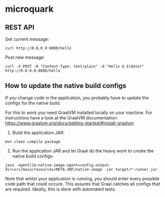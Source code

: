 # microquark

## REST API

Get current message:

```shell script
curl http://0.0.0.0:8080/hello
```

Post new message:

```shell script
curl -X POST -H "Content-Type: text/plain" -d "Hello @ $(date)" http://0.0.0.0:8080/hello
```


## How to update the native build configs

If you change code in the application, you probably have to update the configs for
the native build.

For this to work you need GraalVM installed locally on your machine. For instructions have
a look at the GraalVM documentation:
https://www.graalvm.org/docs/getting-started/#install-graalvm

1. Build the application JAR:

```shell script
mvn clean compile package
```

2. Run the application JAR and let Graal do the heavy work to create the native build configs: 

```shell script
java -agentlib:native-image-agent=config-output-dir=src/main/resources/META-INF/native-image -jar target/*-runner.jar
```

Note that whilst your application is running, you should enter every possible code path that
could occure. This assures that Graal catches all configs that are required.
Ideally, this is done with automated tests.
